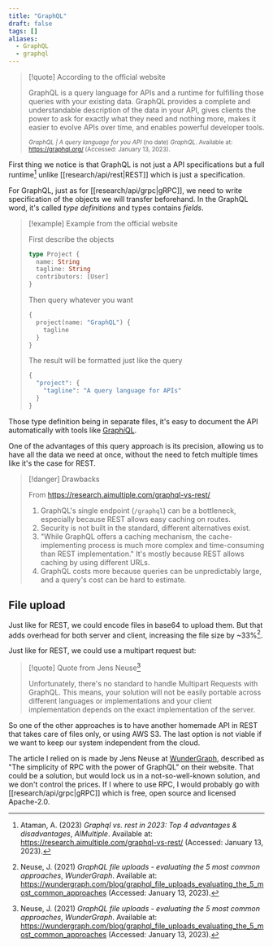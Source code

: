 ```yaml
---
title: "GraphQL"
draft: false
tags: []
aliases:
  - GraphQL
  - graphql
---
```


> [!quote] According to the official website
>
> GraphQL is a query language for APIs and a runtime for fulfilling those queries with your existing data. GraphQL provides a complete and understandable description of the data in your API, gives clients the power to ask for exactly what they need and nothing more, makes it easier to evolve APIs over time, and enables powerful developer tools.
>
> <small>_GraphQL | A query language for you API_ (no date) _GraphQL_. Available at: https://graphql.org/ (Accessed: January 13, 2023).</small>

First thing we notice is that GraphQL is not just a API specifications but a full runtime[^aimuliple] unlike [[research/api/rest|REST]] which is just a specification.

For GraphQL, just as for [[research/api/grpc|gRPC]], we need to write specification of the objects we will transfer beforehand. In the GraphQL word, it's called _type definitions_ and types contains _fields_.

> [!example] Example from the official website
>
> First describe the objects
>
> ```graphql
> type Project {
>   name: String
>   tagline: String
>   contributors: [User]
> }
> ```
>
> Then query whatever you want
>
> ```graphql
> {
>   project(name: "GraphQL") {
>     tagline
>   }
> }
> ```
>
> The result will be formatted just like the query
>
> ```graphql
> {
>   "project": {
>     "tagline": "A query language for APIs"
>   }
> }
> ```

Those type definition being in separate files, it's easy to document the API automatically with tools like [Graph*i*QL](https://github.com/graphql/graphiql).

One of the advantages of this query approach is its precision, allowing us to have all the data we need at once, without the need to fetch multiple times like it's the case for REST.

> [!danger] Drawbacks
>
> From https://research.aimultiple.com/graphql-vs-rest/
>
> 1. GraphQL's single endpoint (`/graphql`) can be a bottleneck, especially because REST allows easy caching on routes.
> 2. Security is not built in the standard, different alternatives exist.
> 3. "While GraphQL offers a caching mechanism, the cache-implementing process is much more complex and time-consuming than REST implementation." It's mostly because REST allows caching by using different URLs.
> 4. GraphQL costs more because queries can be unpredictably large, and a query's cost can be hard to estimate.

## File upload

Just like for REST, we could encode files in base64 to upload them. But that adds overhead for both server and client, increasing the file size by ~33%[^wundergraph].

Just like for REST, we could use a multipart request but:

> [!quote] Quote from Jens Neuse[^wundergraph]
>
> Unfortunately, there's no standard to handle Multipart Requests with GraphQL. This means, your solution will not be easily portable across different languages or implementations and your client implementation depends on the exact implementation of the server.

So one of the other approaches is to have another homemade API in REST that takes care of files only, or using AWS S3. The last option is not viable if we want to keep our system independent from the cloud.

The article I relied on is made by Jens Neuse at [WunderGraph](https://wundergraph.com), described as "The simplicity of RPC with the power of GraphQL" on their website. That could be a solution, but would lock us in a not-so-well-known solution, and we don't control the prices. If I where to use RPC, I would probably go with [[research/api/grpc|gRPC]] which is free, open source and licensed Apache-2.0.

[^aimuliple]: Ataman, A. (2023) _Graphql vs. rest in 2023: Top 4 advantages & disadvantages_, _AIMultiple_. Available at: https://research.aimultiple.com/graphql-vs-rest/ (Accessed: January 13, 2023).
[^wundergraph]: Neuse, J. (2021) _GraphQL file uploads - evaluating the 5 most common approaches_, _WunderGraph_. Available at: https://wundergraph.com/blog/graphql_file_uploads_evaluating_the_5_most_common_approaches (Accessed: January 13, 2023).
